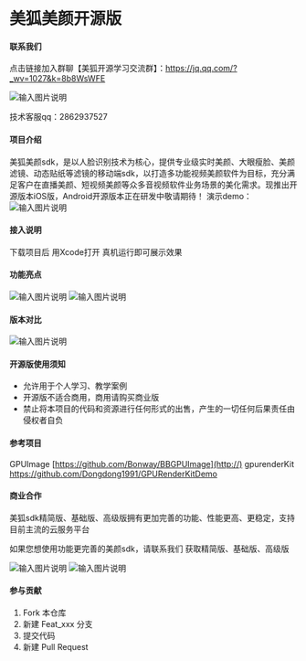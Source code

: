 # 美狐美颜开源版

#### 联系我们

点击链接加入群聊【美狐开源学习交流群】：https://jq.qq.com/?_wv=1027&k=8b8WsWFE


![输入图片说明](https://images.gitee.com/uploads/images/2021/0617/092818_7eda5f96_9236797.png "美狐开源学习交流群群二维码.png")



技术客服qq：2862937527


#### 项目介绍
美狐美颜sdk，是以人脸识别技术为核心，提供专业级实时美颜、大眼瘦脸、美颜滤镜、动态贴纸等滤镜的移动端sdk，以打造多功能视频美颜软件为目标，充分满足客户在直播美颜、短视频美颜等众多音视频软件业务场景的美化需求。现推出开源版本iOS版，Android开源版本正在研发中敬请期待！
演示demo：![输入图片说明](https://images.gitee.com/uploads/images/2021/0611/133433_ea131003_2073279.png "截屏2021-06-11 下午12.01.10.png")

#### 接入说明
下载项目后 用Xcode打开 真机运行即可展示效果

#### 功能亮点

![输入图片说明](https://images.gitee.com/uploads/images/2021/0607/164425_6c9a87c5_2073279.png "meiyan01.png")
![输入图片说明](https://images.gitee.com/uploads/images/2021/0609/085441_9fdfc91e_2073279.png "微信截图_20210609085406.png")

#### 版本对比
![输入图片说明](https://images.gitee.com/uploads/images/2021/0609/084021_bd43553c_2073279.png "555555(1).png")
#### 开源版使用须知

- 允许用于个人学习、教学案例
- 开源版不适合商用，商用请购买商业版
- 禁止将本项目的代码和资源进行任何形式的出售，产生的一切任何后果责任由侵权者自负
#### 参考项目
GPUImage
[https://github.com/Bonway/BBGPUImage](http://)
gpurenderKit
[https://github.com/Dongdong1991/GPURenderKitDemo
](http://)


#### 商业合作
美狐sdk精简版、基础版、高级版拥有更加完善的功能、性能更高、更稳定，支持目前主流的云服务平台

如果您想使用功能更完善的美颜sdk，请联系我们 获取精简版、基础版、高级版

![输入图片说明](https://images.gitee.com/uploads/images/2021/0609/084823_2c276b86_2073279.png "微信截图_20210609084741.png")
![输入图片说明](https://images.gitee.com/uploads/images/2021/0609/084832_89c09f16_2073279.png "微信截图_20210609084632.png")



#### 参与贡献

1.  Fork 本仓库
2.  新建 Feat_xxx 分支
3.  提交代码
4.  新建 Pull Request

